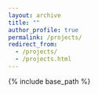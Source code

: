 ```yaml
---
layout: archive
title: ""
author_profile: true
permalink: /projects/
redirect_from: 
  - /projects/
  - /projects.html
---
```

{% include base_path %}


